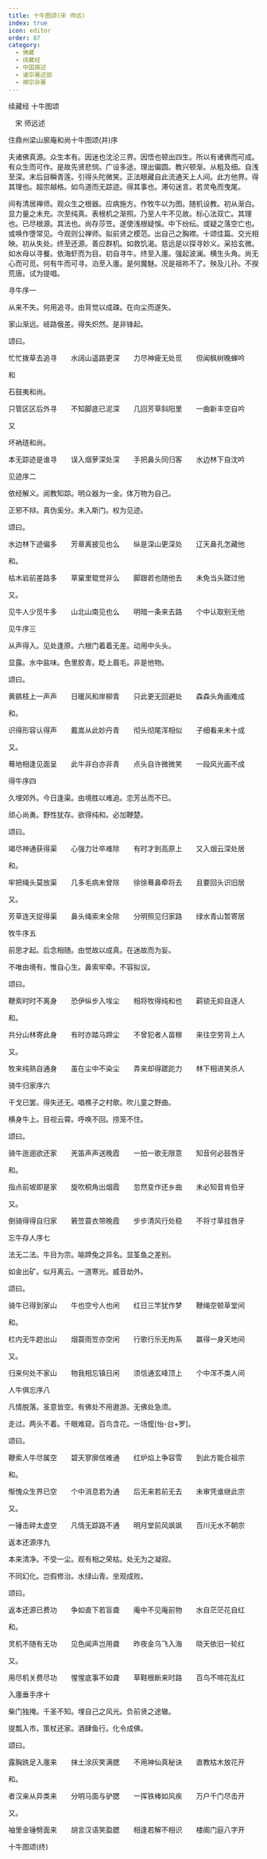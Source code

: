 ```yaml
---
title: 十牛图颂(宋 师远)
index: true
icon: editor
order: 87
category:
  - 佛藏
  - 续藏经
  - 中国撰述
  - 诸宗著述部
  - 禅宗杂著
---
```


续藏经   十牛图颂  

　宋 师远述  

住鼎州梁山廓庵和尚十牛图颂(并)序  

夫诸佛真源。众生本有。因迷也沈沦三界。因悟也顿出四生。所以有诸佛而可成。有众生而可作。是故先贤悲悯。广设多途。理出偏圆。教兴顿渐。从粗及细。自浅至深。末后目瞬青莲。引得头陀微笑。正法眼藏自此流通天上人间。此方他界。得其理也。超宗越格。如鸟道而无踪迹。得其事也。滞句迷言。若灵龟而曳尾。  

间有清居禅师。观众生之根器。应病施方。作牧牛以为图。随机设教。初从渐白。显力量之未充。次至纯真。表根机之渐照。乃至人牛不见故。标心法双亡。其理也。已尽根源。其法也。尚存莎笠。遂使浅根疑悞。中下纷纭。或疑之落空亡也。或唤作堕常见。今观则公禅师。拟前贤之模范。出自己之胸襟。十颂佳篇。交光相映。初从失处。终至还源。善应群机。如救饥渴。慈远是以探寻妙义。采拾玄微。如水母以寻餐。依海虾而为目。初自寻牛。终至入廛。强起波澜。横生头角。尚无心而可觅。何有牛而可寻。泊至入廛。是何魔魅。况是祖祢不了。殃及儿孙。不揆荒唐。试为提唱。  

寻牛序一  

从来不失。何用追寻。由背觉以成疎。在向尘而遂失。  

家山渐远。岐路俄差。得失炽然。是非锋起。  

颂曰。  

忙忙拨草去追寻　　水阔山遥路更深　　力尽神疲无处觅　　但闻枫树晚蝉吟  

和  

石鼓夷和尚。  

只管区区后外寻　　不知脚底已泥深　　几回芳草斜阳里　　一曲新丰空自吟  

又  

坏衲琏和尚。  

本无踪迹是谁寻　　误入烟萝深处深　　手把鼻头同归客　　水边林下自沈吟  

见迹序二  

依经解义。阅教知踪。明众器为一金。体万物为自己。  

正邪不辩。真伪奚分。未入斯门。权为见迹。  

颂曰。  

水边林下迹偏多　　芳章离披见也么　　纵是深山更深处　　辽天鼻孔怎藏他  

和。  

枯木岩前差路多　　草窠里辊觉非么　　脚跟若也随他去　　未免当头蹉过他  

又。  

见牛人少觅牛多　　山北山南见也么　　明暗一条来去路　　个中认取别无他  

见牛序三  

从声得入。见处逢原。六根门着着无差。动用中头头。  

显露。水中盐味。色里胶青。眨上眉毛。非是他物。  

颂曰。  

黄鹂枝上一声声　　日暖风和岸柳青　　只此更无回避处　　森森头角画难成  

和。  

识得形容认得声　　戴嵩从此妙丹青　　彻头彻尾浑相似　　子细看来未十成  

又。  

蓦地相逢见面呈　　此牛非白亦非青　　点头自许微微笑　　一段风光画不成  

得牛序四  

久埋郊外。今日逢渠。由境胜以难追。恋芳丛而不已。  

顽心尚勇。野性犹存。欲得纯和。必加鞭楚。  

颂曰。  

竭尽神通获得渠　　心强力壮卒难除　　有时才到高原上　　又入烟云深处居  

和。  

牢把绳头莫放渠　　几多毛病未曾除　　徐徐蓦鼻牵将去　　且要回头识旧居  

又。  

芳草连天捉得渠　　鼻头绳索未全除　　分明照见归家路　　绿水青山暂寄居  

牧牛序五  

前思才起。后念相随。由觉故以成真。在迷故而为妄。  

不唯由境有。惟自心生。鼻索牢牵。不容拟议。  

颂曰。  

鞭索时时不离身　　恐伊纵步入埃尘　　相将牧得纯和也　　羁锁无抑自逐人  

和。  

共分山林寄此身　　有时亦踏马蹄尘　　不曾犯者人苗稼　　来往空劳背上人  

又。  

牧来纯熟自通身　　虽在尘中不染尘　　弄来却得蹉跎力　　林下相进笑杀人  

骑牛归家序六  

干戈已罢。得失还无。唱樵子之村歌。吹儿童之野曲。  

横身牛上。目视云霄。呼唤不回。捞笼不住。  

颂曰。  

骑牛迤逦欲还家　　羌笛声声送晚霞　　一拍一歌无限意　　知音何必鼓唇牙  

和。  

指点前坡即是家　　旋吹桐角出烟霞　　忽然变作还乡曲　　未必知音肯伯牙  

又。  

倒骑得得自归家　　箬笠蓑衣带晚霞　　步步清风行处稳　　不将寸草挂唇牙  

忘牛存人序七  

法无二法。牛目为宗。喻蹄兔之异名。显筌鱼之差别。  

如金出矿。似月离云。一道寒光。威音劫外。  

颂曰。  

骑牛已得到家山　　牛也空兮人也闲　　红日三竿犹作梦　　鞭绳空顿草堂间  

和。  

栏内无牛趂出山　　烟蓑雨笠亦空闲　　行歌行乐无拘系　　赢得一身天地间  

又。  

归来何处不家山　　物我相忘镇日闲　　须信通玄峰顶上　　个中浑不类人间  

人牛俱忘序八  

凡情脱落。圣意皆空。有佛处不用遨游。无佛处急须。  

走过。两头不着。千眼难窥。百鸟含花。一场懡[怡-台+罗]。  

颂曰。  

鞭索人牛尽属空　　碧天寥廓信难通　　红炉焰上争容雪　　到此方能合祖宗  

和。  

惭愧众生界已空　　个中消息若为通　　后无来若前无去　　未审凭谁继此宗  

又。  

一锤击碎太虚空　　凡情无踪路不通　　明月堂前风飒飒　　百川无水不朝宗  

返本还源序九  

本来清净。不受一尘。观有相之荣枯。处无为之凝寂。  

不同幻化。岂假修治。水绿山青。坐观成败。  

颂曰。  

返本还源已费功　　争如直下若盲聋　　庵中不见庵前物　　水自茫茫花自红  

和。  

灵机不随有无功　　见色闻声岂用聋　　昨夜金乌飞入海　　晓天依旧一轮红  

又。  

用尽机关费尽功　　惺惺底事不如聋　　草鞋根断来时路　　百鸟不啼花乱红  

入廛垂手序十  

柴门独掩。千圣不知。埋自己之风光。负前贤之途辙。  

提瓢入市。策杖还家。酒肆鱼行。化令成佛。  

颂曰。  

露胸跣足入廛来　　抹土涂灰笑满腮　　不用神仙真秘诀　　直教枯木放花开  

和。  

者汉亲从异类来　　分明马面与驴腮　　一挥铁棒如风疾　　万户千门尽击开  

又。  

袖里金锤劈面来　　胡言汉语笑盈腮　　相逢若解不相识　　楼阁门庭八字开  

十牛图颂(终)  
